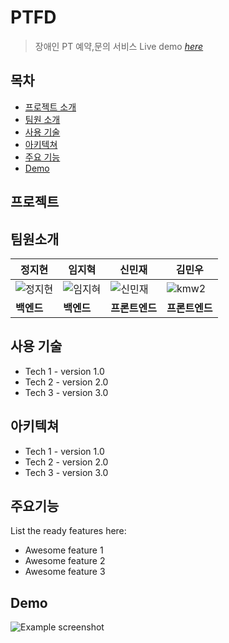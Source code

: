 # PTFD
> 장애인 PT 예약,문의 서비스
> Live demo [_here_]([https://www.example.com](http://default-front-84485-25569413-20a094b6a545.kr.lb.naverncp.com:30))

## 목차
* [프로젝트 소개](#프로젝트)
* [팀원 소개](#팀원소개)
* [사용 기술](#사용기술)
* [아키텍쳐](#아키텍쳐)
* [주요 기능](#주요기능)
* [Demo](#Demo)

## 프로젝트



## 팀원소개
| **정지현** | **임지혁** | **신민재** | **김민우** |
| ---------- | ---------- | ---------- |------------|
| ![정지현](https://github.com/user-attachments/assets/fafc64d6-822a-40fc-b95a-4ba787bda859) | ![임지혀](https://github.com/user-attachments/assets/7ad081ee-1908-4dd7-9dbc-9d99a9287edb) | ![신민재](https://github.com/user-attachments/assets/b5c36a1c-c2d0-4a34-a40e-ad1b49f402d5) | ![kmw2](https://github.com/user-attachments/assets/da799522-3d1f-4535-8a9c-c398c0b43f38) |
| **백엔드** | **백엔드** | **프론트엔드** | **프론트엔드** |






## 사용 기술
- Tech 1 - version 1.0
- Tech 2 - version 2.0
- Tech 3 - version 3.0

## 아키텍쳐
- Tech 1 - version 1.0
- Tech 2 - version 2.0
- Tech 3 - version 3.0


## 주요기능
List the ready features here:
- Awesome feature 1
- Awesome feature 2
- Awesome feature 3


## Demo
![Example screenshot](./img/screenshot.png)
<!-- If you have screenshots you'd like to share, include them here. -->

